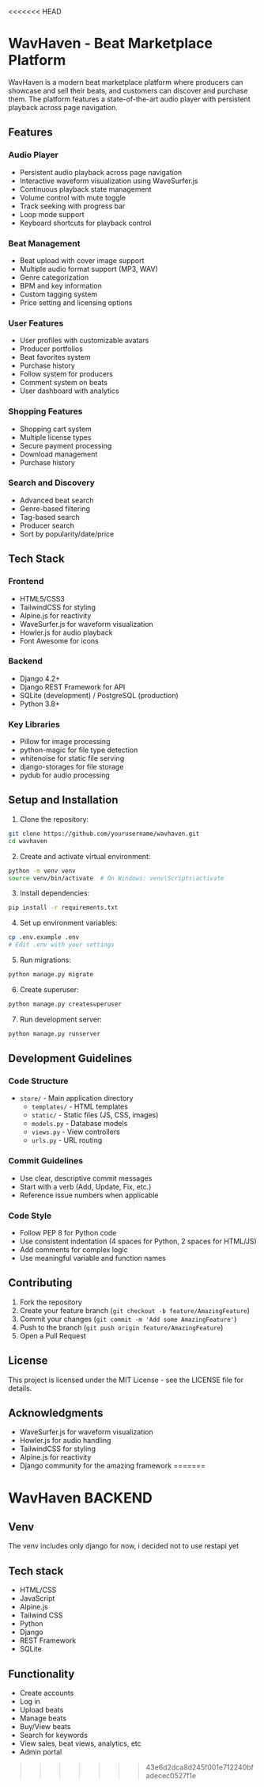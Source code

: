 <<<<<<< HEAD
# WavHaven - Beat Marketplace Platform

WavHaven is a modern beat marketplace platform where producers can showcase and sell their beats, and customers can discover and purchase them. The platform features a state-of-the-art audio player with persistent playback across page navigation.

## Features

### Audio Player
- Persistent audio playback across page navigation
- Interactive waveform visualization using WaveSurfer.js
- Continuous playback state management
- Volume control with mute toggle
- Track seeking with progress bar
- Loop mode support
- Keyboard shortcuts for playback control

### Beat Management
- Beat upload with cover image support
- Multiple audio format support (MP3, WAV)
- Genre categorization
- BPM and key information
- Custom tagging system
- Price setting and licensing options

### User Features
- User profiles with customizable avatars
- Producer portfolios
- Beat favorites system
- Purchase history
- Follow system for producers
- Comment system on beats
- User dashboard with analytics

### Shopping Features
- Shopping cart system
- Multiple license types
- Secure payment processing
- Download management
- Purchase history

### Search and Discovery
- Advanced beat search
- Genre-based filtering
- Tag-based search
- Producer search
- Sort by popularity/date/price

## Tech Stack

### Frontend
- HTML5/CSS3
- TailwindCSS for styling
- Alpine.js for reactivity
- WaveSurfer.js for waveform visualization
- Howler.js for audio playback
- Font Awesome for icons

### Backend
- Django 4.2+
- Django REST Framework for API
- SQLite (development) / PostgreSQL (production)
- Python 3.8+

### Key Libraries
- Pillow for image processing
- python-magic for file type detection
- whitenoise for static file serving
- django-storages for file storage
- pydub for audio processing

## Setup and Installation

1. Clone the repository:
```bash
git clone https://github.com/yourusername/wavhaven.git
cd wavhaven
```

2. Create and activate virtual environment:
```bash
python -m venv venv
source venv/bin/activate  # On Windows: venv\Scripts\activate
```

3. Install dependencies:
```bash
pip install -r requirements.txt
```

4. Set up environment variables:
```bash
cp .env.example .env
# Edit .env with your settings
```

5. Run migrations:
```bash
python manage.py migrate
```

6. Create superuser:
```bash
python manage.py createsuperuser
```

7. Run development server:
```bash
python manage.py runserver
```

## Development Guidelines

### Code Structure
- `store/` - Main application directory
  - `templates/` - HTML templates
  - `static/` - Static files (JS, CSS, images)
  - `models.py` - Database models
  - `views.py` - View controllers
  - `urls.py` - URL routing

### Commit Guidelines
- Use clear, descriptive commit messages
- Start with a verb (Add, Update, Fix, etc.)
- Reference issue numbers when applicable

### Code Style
- Follow PEP 8 for Python code
- Use consistent indentation (4 spaces for Python, 2 spaces for HTML/JS)
- Add comments for complex logic
- Use meaningful variable and function names

## Contributing

1. Fork the repository
2. Create your feature branch (`git checkout -b feature/AmazingFeature`)
3. Commit your changes (`git commit -m 'Add some AmazingFeature'`)
4. Push to the branch (`git push origin feature/AmazingFeature`)
5. Open a Pull Request

## License

This project is licensed under the MIT License - see the LICENSE file for details.

## Acknowledgments

- WaveSurfer.js for waveform visualization
- Howler.js for audio handling
- TailwindCSS for styling
- Alpine.js for reactivity
- Django community for the amazing framework
=======
# WavHaven BACKEND

## Venv
The venv includes only django for now, i decided not to use restapi yet

## Tech stack
- HTML/CSS
- JavaScript
- Alpine.js
- Tailwind CSS
- Python
- Django
- REST Framework
- SQLite

## Functionality
- Create accounts
- Log in
- Upload beats
- Manage beats
- Buy/View beats
- Search for keywords
- View sales, beat views, analytics, etc
- Admin portal
>>>>>>> 43e6d2dca8d245f001e712240bfadecec0527f1e
